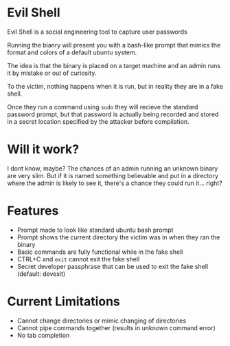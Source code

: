 # Evil Shell

Evil Shell is a social engineering tool to capture user passwords

Running the bianry will present you with a bash-like prompt that mimics the format and colors of a default ubuntu system. 

The idea is that the binary is placed on a target machine and an admin runs it by mistake or out of curiosity. 

To the victim, nothing happens when it is run, but in reality they are in a fake shell. 

Once they run a command using `sudo` they will recieve the standard password prompt, but that password is actually being recorded and stored in a secret location specified by the attacker before compilation.  

# Will it work?

I dont know, maybe? The chances of an admin running an unknown binary are very slim. But if it is named something believable and put in a directory where the admin is likely to see it, there's a chance they could run it... right?

# Features

- Prompt made to look like standard ubuntu bash prompt
- Prompt shows the current directory the victim was in when they ran the binary
- Basic commands are fully functional while in the fake shell
- CTRL+C and `exit` cannot exit the fake shell
- Secret developer passphrase that can be used to exit the fake shell (default: devexit)

# Current Limitations
- Cannot change directories or mimic changing of directories
- Cannot pipe commands together (results in unknown command error)
- No tab completion
